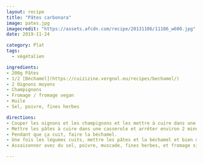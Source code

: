 ```yaml
---
layout: recipe
title: "Pâtes carbonara"
image: pates.jpg
imagecredit: "https://assets.afcdn.com/recipe/20131106/11106_w600.jpg"
date: 2019-11-24

category: Plat
tags:
  - végétalien

ingredients:
- 200g Pâtes
- 1/2 [Béchamel](https://cuizizine.vergnol.eu/recipes/bechamel/)
- 2 Oignons moyens
- Champignons
- Fromage / fromage vegan
- Huile
- Sel, poivre, fines herbes

directions:
- Couper les oignons et les champignons et les mettre à cuire dans une poêle avec de l’huile.
- Mettre les pâtes à cuire dans une casserole et arrêter environ 2 minutes avant la fin de la cuisson.
- Pendant que ça cuit, faire la béchamel.
- Une fois les légumes cuits, mettre les pâtes et la béchamel et bien mélanger.
- Assaisonner avec du sel, poivre, muscade, fines herbes, et fromage si on a.

---
```

